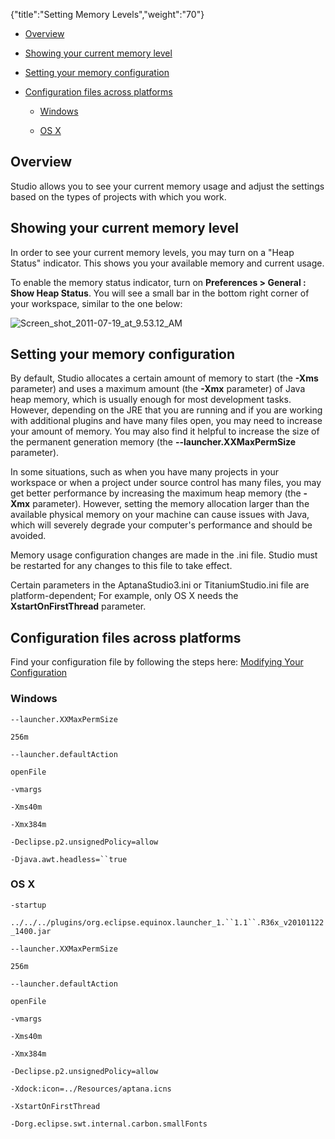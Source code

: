 {"title":"Setting Memory Levels","weight":"70"}

* [Overview](#overview)

* [Showing your current memory level](#showing-your-current-memory-level)

* [Setting your memory configuration](#setting-your-memory-configuration)

* [Configuration files across platforms](#configuration-files-across-platforms)

    * [Windows](#windows)

    * [OS X](#os-x)

## Overview

Studio allows you to see your current memory usage and adjust the settings based on the types of projects with which you work.

## Showing your current memory level

In order to see your current memory levels, you may turn on a "Heap Status" indicator. This shows you your available memory and current usage.

To enable the memory status indicator, turn on **Preferences > General : Show Heap Status**. You will see a small bar in the bottom right corner of your workspace, similar to the one below:

![Screen_shot_2011-07-19_at_9.53.12_AM](/Images/appc/download/attachments/30083276/Screen_shot_2011-07-19_at_9.53.12_AM.png)

## Setting your memory configuration

By default, Studio allocates a certain amount of memory to start (the **\-Xms** parameter) and uses a maximum amount (the **\-Xmx** parameter) of Java heap memory, which is usually enough for most development tasks. However, depending on the JRE that you are running and if you are working with additional plugins and have many files open, you may need to increase your amount of memory. You may also find it helpful to increase the size of the permanent generation memory (the **\--launcher.XXMaxPermSize** parameter).

In some situations, such as when you have many projects in your workspace or when a project under source control has many files, you may get better performance by increasing the maximum heap memory (the **\-Xmx** parameter). However, setting the memory allocation larger than the available physical memory on your machine can cause issues with Java, which will severely degrade your computer's performance and should be avoided.

Memory usage configuration changes are made in the .ini file. Studio must be restarted for any changes to this file to take effect.

Certain parameters in the AptanaStudio3.ini or TitaniumStudio.ini file are platform-dependent; For example, only OS X needs the **XstartOnFirstThread** parameter.

## Configuration files across platforms

Find your configuration file by following the steps here: [Modifying Your Configuration](/docs/appc/Axway_Appcelerator_Studio/Axway_Appcelerator_Studio_Guide/Updating_Studio/Modifying_Your_Configuration/)

### Windows

`--launcher.XXMaxPermSize`

`256m`

`--launcher.defaultAction`

`openFile`

`-vmargs`

`-Xms40m`

`-Xmx384m`

`-Declipse.p2.unsignedPolicy=allow`

`-Djava.awt.headless=``true`

### OS X

`-startup`

`../../../plugins/org.eclipse.equinox.launcher_1.``1.1``.R36x_v20101122_1400.jar`

`--launcher.XXMaxPermSize`

`256m`

`--launcher.defaultAction`

`openFile`

`-vmargs`

`-Xms40m`

`-Xmx384m`

`-Declipse.p2.unsignedPolicy=allow`

`-Xdock:icon=../Resources/aptana.icns`

`-XstartOnFirstThread`

`-Dorg.eclipse.swt.internal.carbon.smallFonts`
